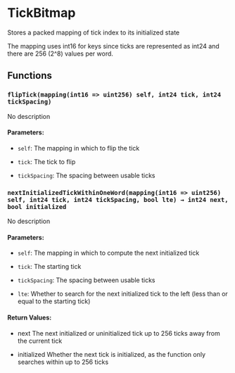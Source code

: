 # TickBitmap


Stores a packed mapping of tick index to its initialized state

The mapping uses int16 for keys since ticks are represented as int24 and there are 256 (2^8) values per word.

## Functions

### `flipTick(mapping(int16 => uint256) self, int24 tick, int24 tickSpacing)`
No description

#### Parameters:
- `self`: The mapping in which to flip the tick

- `tick`: The tick to flip

- `tickSpacing`: The spacing between usable ticks

### `nextInitializedTickWithinOneWord(mapping(int16 => uint256) self, int24 tick, int24 tickSpacing, bool lte) → int24 next, bool initialized`
No description

#### Parameters:
- `self`: The mapping in which to compute the next initialized tick

- `tick`: The starting tick

- `tickSpacing`: The spacing between usable ticks

- `lte`: Whether to search for the next initialized tick to the left (less than or equal to the starting tick)

#### Return Values:
- next The next initialized or uninitialized tick up to 256 ticks away from the current tick

- initialized Whether the next tick is initialized, as the function only searches within up to 256 ticks




